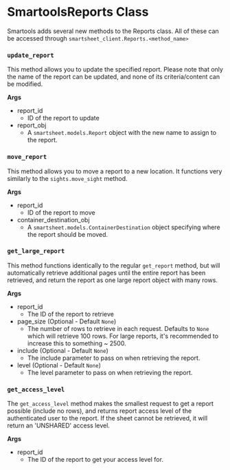 # SmartoolsReports Class
Smartools adds several new methods to the Reports class. All of these can be accessed through `smartsheet_client.Reports.<method_name>`

### `update_report`
This method allows you to update the specified report. Please note that only the name of the report can be updated, and none of its criteria/content can be modified.

**Args**
- report_id
    - ID of the report to update
- report_obj
    - A `smartsheet.models.Report` object with the new name to assign to the report.

### `move_report`
This method allows you to move a report to a new location. It functions very similarly to the `sights.move_sight` method.

**Args**
- report_id
    - ID of the report to move
- container_destination_obj
    - A `smartsheet.models.ContainerDestination` object specifying where the report should be moved.

### `get_large_report`
This method functions identically to the regular `get_report` method, but will automatically retrieve additional pages until the entire report has been retrieved, and return the report as one large report object with many rows.

**Args**
- report_id
    - The ID of the report to retrieve
- page_size (Optional - Default `None`)
    - The number of rows to retrieve in each request. Defaults to `None` which will retrieve 100 rows. For large reports, it's recommended to increase this to something ~ 2500.
- include (Optional - Default `None`)
    - The include parameter to pass on when retrieving the report.
- level (Optional - Default `None`)
    - The level parameter to pass on when retrieving the report.

### `get_access_level`
The `get_access_level` method makes the smallest request to get a report possible (include no rows), and returns report access level of the authenticated user to the report. If the sheet cannot be retrieved, it will return an 'UNSHARED' access level.

**Args**
- report_id
	- The ID of the report to get your access level for.
